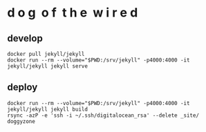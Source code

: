 # d o g &nbsp;o f &nbsp;t h e &nbsp;w i r e d

## develop

```
docker pull jekyll/jekyll
docker run --rm --volume="$PWD:/srv/jekyll" -p4000:4000 -it jekyll/jekyll jekyll serve
```

## deploy

```
docker run --rm --volume="$PWD:/srv/jekyll" -p4000:4000 -it jekyll/jekyll jekyll build
rsync -azP -e 'ssh -i ~/.ssh/digitalocean_rsa' --delete _site/ doggyzone
```
